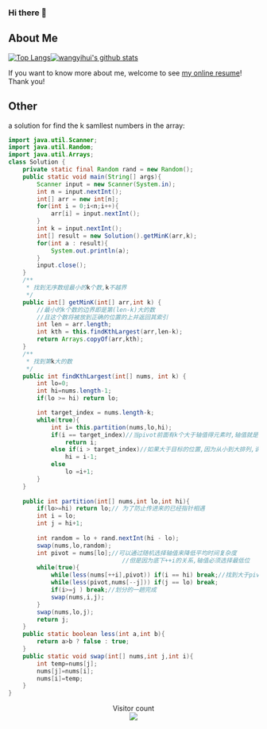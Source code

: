### Hi there 👋

<!--
**istarwyh/istarwyh** is a ✨ _special_ ✨ repository because its `README.md` (this file) appears on your GitHub profile.

Here are some ideas to get you started:

- 🔭 I’m currently working on ...
- 🌱 I’m currently learning ...
- 👯 I’m looking to collaborate on ...
- 🤔 I’m looking for help with ...
- 💬 Ask me about ...
- 📫 How to reach me: ...
- 😄 Pronouns: ...
- ⚡ Fun fact: ...
-->



## About Me


[![Top Langs](https://github-readme-stats.vercel.app/api/top-langs/?username=istarwyh&hide=css&layout=compact)](https://github.com/anuraghazra/github-readme-stats)[![wangyihui's github stats](https://github-readme-stats.vercel.app/api?username=istarwyh "![wangyihui's github stats")](https://github.com/istarwyh)

If you want to know more about me, welcome to see [my online resume](https://istarwyh.github.io/)! Thank you!

## Other
a solution for find the k samllest numbers in the array:
```java
import java.util.Scanner;
import java.util.Random;
import java.util.Arrays;
class Solution {
    private static final Random rand = new Random();
    public static void main(String[] args){
        Scanner input = new Scanner(System.in);
        int n = input.nextInt();
        int[] arr = new int[n];
        for(int i = 0;i<n;i++){
            arr[i] = input.nextInt();
        }
        int k = input.nextInt();
        int[] result = new Solution().getMinK(arr,k);
        for(int a : result){
            System.out.println(a);
        }
        input.close();
    }
    /**
     * 找到无序数组最小的k个数,k不越界
     */
    public int[] getMinK(int[] arr,int k) {
        //最小的k个数的边界即是第(len-k)大的数
        //且这个数将被放到正确的位置的上并返回其索引
        int len = arr.length;
        int kth = this.findKthLargest(arr,len-k);
        return Arrays.copyOf(arr,kth);
    }
    /**
     * 找到第k大的数
     */
    public int findKthLargest(int[] nums, int k) {
        int lo=0;
        int hi=nums.length-1;
        if(lo >= hi) return lo;

        int target_index = nums.length-k;
        while(true){
            int i= this.partition(nums,lo,hi);
            if(i == target_index)//当pivot前面有k个大于轴值得元素时,轴值就是答案
                return i;
            else if(i > target_index)//如果大于目标的位置,因为从小到大排列,说明还在左边
                hi = i-1;
            else 
                lo =i+1;
        }
    }
    
    public int partition(int[] nums,int lo,int hi){
        if(lo>=hi) return lo;// 为了防止传进来的已经指针相遇
        int i = lo;
        int j = hi+1;
        
        int random = lo + rand.nextInt(hi - lo);
        swap(nums,lo,random);
        int pivot = nums[lo];//可以通过随机选择轴值来降低平均时间复杂度
                                //但是因为底下++i的关系,轴值必须选择最低位
        while(true){
            while(less(nums[++i],pivot)) if(i == hi) break;//找到大于pivot的跳出
            while(less(pivot,nums[--j])) if(j == lo) break;
            if(i>=j ) break;//划分的一趟完成
            swap(nums,i,j);
        }
        swap(nums,lo,j);
        return j;
    }
    public static boolean less(int a,int b){
        return a>b ? false : true;
    }
    public static void swap(int[] nums,int j,int i){
        int temp=nums[j];
        nums[j]=nums[i];
        nums[i]=temp;
    }
}
```

<p align="center"> 
  Visitor count<br>
  <img src="https://profile-counter.glitch.me/istarwyh/count.svg" />
</p>
